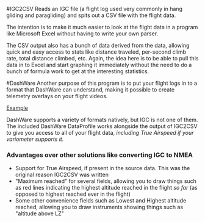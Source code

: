 #IGC2CSV
Reads an IGC file (a flight log used very commonly in hang gliding and paragliding) and spits out a CSV file with the flight data.

The intention is to make it much easier to look at the flight data in a program like Microsoft Excel without having to write your own parser.

The CSV output also has a bunch of data derived from the data, allowing quick and easy access to stats like distance traveled, per-second climb rate, total distance climbed, etc. Again, the idea here is to be able to pull this data in to Excel and start graphing it immediately without the need to do a bunch of formula work to get at the interesting statistics.


#DashWare
Another purpose of this program is to put your flight logs in to a format that DashWare can understand, making it possible to create telemetry overlays on your flight videos.

[Example](http://www.youtube.com/watch?v=KKlZ1oOEYNI&hd=1)

DashWare supports a variety of formats natively, but IGC is not one of them. The included DashWare DataProfile works alongside the output of IGC2CSV to give you access to all of your flight data, *including True Airspeed if your variometer supports it.*

### Advantages over other solutions like converting IGC to NMEA
* Support for True Airspeed, if present in the source data. This was the original reason IGC2CSV was written
* "Maximum reached" for several fields, allowing you to draw things such as red lines indicating the highest altitude reached in the flight *so far* (as opposed to highest reached ever in the flight)
* Some other convenience fields such as Lowest and Highest altitude reached, allowing you to draw instruments showing things such as "altitude above LZ"
